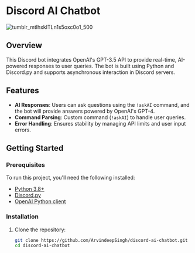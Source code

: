 # Discord AI Chatbot

![tumblr_mtlhxkITLn1s5oxc0o1_500](https://github.com/user-attachments/assets/05cd872c-765c-4565-92e4-2a2fd4d86703)

## Overview
This Discord bot integrates OpenAI's GPT-3.5 API to provide real-time, AI-powered responses to user queries. The bot is built using Python and Discord.py and supports asynchronous interaction in Discord servers.

## Features
- **AI Responses**: Users can ask questions using the `!askAI` command, and the bot will provide answers powered by OpenAI's GPT-4.
- **Command Parsing**: Custom command (`!askAI`) to handle user queries.
- **Error Handling**: Ensures stability by managing API limits and user input errors.

## Getting Started

### Prerequisites
To run this project, you'll need the following installed:
- [Python 3.8+](https://www.python.org/)
- [Discord.py](https://pypi.org/project/discord.py/)
- [OpenAI Python client](https://pypi.org/project/openai/)

### Installation

1. Clone the repository:

   ```bash
   git clone https://github.com/ArvindeepSingh/discord-ai-chatbot.git
   cd discord-ai-chatbot
